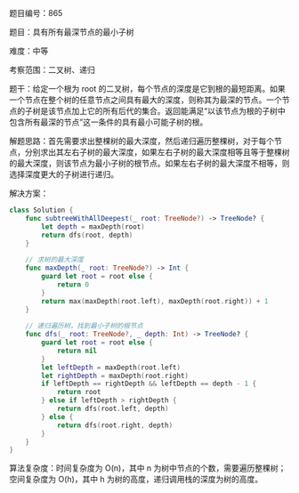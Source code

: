题目编号：865

题目：具有所有最深节点的最小子树

难度：中等

考察范围：二叉树、递归

题干：给定一个根为 root 的二叉树，每个节点的深度是它到根的最短距离。如果一个节点在整个树的任意节点之间具有最大的深度，则称其为最深的节点。一个节点的子树是该节点加上它的所有后代的集合。返回能满足“以该节点为根的子树中包含所有最深的节点”这一条件的具有最小可能子树的根。

解题思路：首先需要求出整棵树的最大深度，然后递归遍历整棵树，对于每个节点，分别求出其左右子树的最大深度，如果左右子树的最大深度相等且等于整棵树的最大深度，则该节点为最小子树的根节点。如果左右子树的最大深度不相等，则选择深度更大的子树进行递归。

解决方案：

```swift
class Solution {
    func subtreeWithAllDeepest(_ root: TreeNode?) -> TreeNode? {
        let depth = maxDepth(root)
        return dfs(root, depth)
    }
    
    // 求树的最大深度
    func maxDepth(_ root: TreeNode?) -> Int {
        guard let root = root else {
            return 0
        }
        return max(maxDepth(root.left), maxDepth(root.right)) + 1
    }
    
    // 递归遍历树，找到最小子树的根节点
    func dfs(_ root: TreeNode?, _ depth: Int) -> TreeNode? {
        guard let root = root else {
            return nil
        }
        let leftDepth = maxDepth(root.left)
        let rightDepth = maxDepth(root.right)
        if leftDepth == rightDepth && leftDepth == depth - 1 {
            return root
        } else if leftDepth > rightDepth {
            return dfs(root.left, depth)
        } else {
            return dfs(root.right, depth)
        }
    }
}
```

算法复杂度：时间复杂度为 O(n)，其中 n 为树中节点的个数，需要遍历整棵树；空间复杂度为 O(h)，其中 h 为树的高度，递归调用栈的深度为树的高度。
